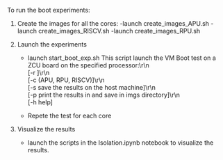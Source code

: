 To run the boot experiments: 

1) Create the images for all the cores: 
    -launch create_images_APU.sh
    -launch create_images_RISCV.sh
    -launch create_images_RPU.sh

2) Launch the experiments
    - launch start_boot_exp.sh
        This script launch the VM Boot test on a ZCU board on the specified processor:\r\n \
            [-r <repetitions>]\r\n \
            [-c <core> (APU, RPU, RISCV)]\r\n \
            [-s save the results on the host machine]\r\n \
            [-p print the results in and save in imgs directory]\r\n \
            [-h help]

    - Repete the test for each core
    
3) Visualize the results
    - launch the scripts in the Isolation.ipynb notebook to visualize the results.